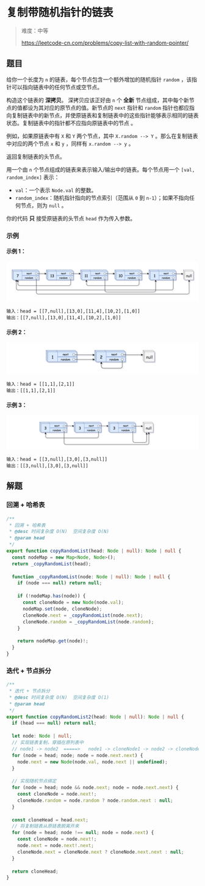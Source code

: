 # 复制带随机指针的链表

> 难度：中等
>
> https://leetcode-cn.com/problems/copy-list-with-random-pointer/

## 题目

给你一个长度为 `n` 的链表，每个节点包含一个额外增加的随机指针 `random` ，该指针可以指向链表中的任何节点或空节点。

构造这个链表的 **深拷贝**。 深拷贝应该正好由 `n` 个 **全新** 节点组成，其中每个新节点的值都设为其对应的原节点的值。新节点的 `next` 指针和 `random`
指针也都应指向复制链表中的新节点，并使原链表和复制链表中的这些指针能够表示相同的链表状态。复制链表中的指针都不应指向原链表中的节点 。

例如，如果原链表中有 `X` 和 `Y` 两个节点，其中 `X.random --> Y` 。那么在复制链表中对应的两个节点 `x` 和 `y` ，同样有 `x.random --> y` 。

返回复制链表的头节点。

用一个由 `n` 个节点组成的链表来表示输入/输出中的链表。每个节点用一个 `[val, random_index]` 表示：

- `val`：一个表示 `Node.val` 的整数。
- `random_index`：随机指针指向的节点索引（范围从 `0` 到 `n-1`）；如果不指向任何节点，则为 `null` 。

你的代码 **只** 接受原链表的头节点 `head` 作为传入参数。

### 示例

#### 示例 1：

![copy-list-with-random-pointer-1.png](../../assets/images/copy-list-with-random-pointer-1.png)

```
输入：head = [[7,null],[13,0],[11,4],[10,2],[1,0]]
输出：[[7,null],[13,0],[11,4],[10,2],[1,0]]
```

#### 示例 2：

![copy-list-with-random-pointer-2.png](../../assets/images/copy-list-with-random-pointer-2.png)

```
输入：head = [[1,1],[2,1]]
输出：[[1,1],[2,1]]
```

#### 示例 3：

![copy-list-with-random-pointer-3.png](../../assets/images/copy-list-with-random-pointer-3.png)

```
输入：head = [[3,null],[3,0],[3,null]]
输出：[[3,null],[3,0],[3,null]]
```

## 解题

### 回溯 + 哈希表

```typescript
/**
 * 回溯 + 哈希表
 * @desc 时间复杂度 O(N)  空间复杂度 O(N)
 * @param head
 */
export function copyRandomList(head: Node | null): Node | null {
  const nodeMap = new Map<Node, Node>();
  return _copyRandomList(head);

  function _copyRandomList(node: Node | null): Node | null {
    if (node === null) return null;

    if (!nodeMap.has(node)) {
      const cloneNode = new Node(node.val);
      nodeMap.set(node, cloneNode);
      cloneNode.next = _copyRandomList(node.next);
      cloneNode.random = _copyRandomList(node.random);
    }

    return nodeMap.get(node)!;
  }
}
```

### 迭代 + 节点拆分

```typescript
/**
 * 迭代 + 节点拆分
 * @desc 时间复杂度 O(N)  空间复杂度 O(1)
 * @param head
 */
export function copyRandomList2(head: Node | null): Node | null {
  if (head === null) return null;

  let node: Node | null;
  // 实现链表复制，穿插在原列表中
  // node1 -> node2  =====>   node1 -> cloneNode1 -> node2 -> cloneNode2
  for (node = head; node; node = node.next.next) {
    node.next = new Node(node.val, node.next || undefined);
  }

  // 实现随机节点绑定
  for (node = head; node && node.next; node = node.next.next) {
    const cloneNode = node.next!;
    cloneNode.random = node.random ? node.random.next : null;
  }

  const cloneHead = head.next;
  // 将复制链表从原链表脱离开来
  for (node = head; node !== null; node = node.next) {
    const cloneNode = node.next!;
    node.next = node.next!.next;
    cloneNode.next = cloneNode.next ? cloneNode.next.next : null;
  }

  return cloneHead;
}
```